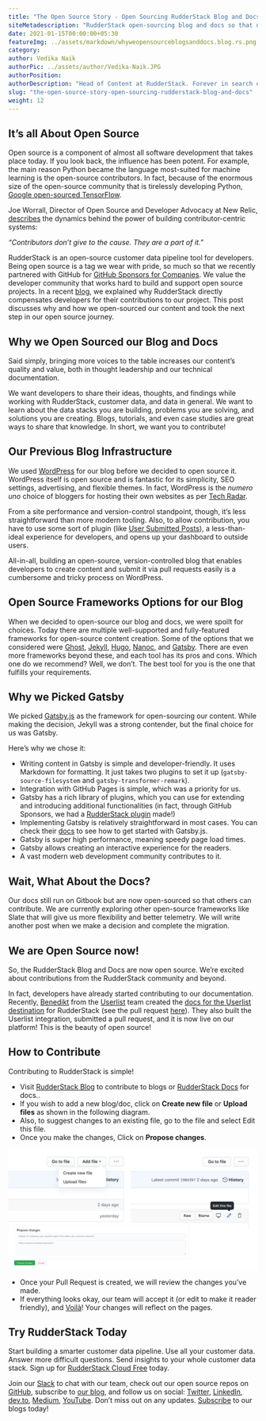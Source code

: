 ```yaml
---
title: "The Open Source Story - Open Sourcing RudderStack Blog and Docs"
siteMetadescription: "RudderStack open-sourcing blog and docs so that developers can contribute to RudderStack blog and documentation via GitHub."
date: 2021-01-15T00:00:00+05:30
featureImg: ../assets/markdown/whyweopensourceblogsanddocs.blog.rs.png
category: 
author: Vedika Naik
authorPic: ../assets/author/Vedika-Naik.JPG
authorPosition: 
authorDescription: "Head of Content at RudderStack. Forever in search of new technologies, trends, and ideas."
slug: "the-open-source-story-open-sourcing-rudderstack-blog-and-docs"
weight: 12
---
```


## It’s all About Open Source

Open source is a component of almost all software development that takes place today. If you look back, the influence has been potent. For example, the main reason Python became the language most-suited for machine learning is the open-source contributors. In fact, because of the enormous size of the open-source community that is tirelessly developing Python, [Google open-sourced TensorFlow](https://www.wired.com/2015/11/google-open-sources-its-artificial-intelligence-engine/). 

Joe Worrall, Director of Open Source and Developer Advocacy at New Relic, [describes](https://blog.newrelic.com/product-news/contributor-centric-systems/) the dynamics behind the power of building contributor-centric systems: 

_“Contributors don’t give to the cause. They are a part of it.”_

RudderStack is an open-source customer data pipeline tool for developers. Being open source is a tag we wear with pride, so much so that we recently partnered with GitHub for [GitHub Sponsors for Companies](https://github.com/sponsors). We value the developer community that works hard to build and support open source projects. In a recent [blog](https://rudderstack.com/blog/RudderStack-gitHub-sponsors-making-open-source-more-sustainable-for-developers), we explained why RudderStack directly compensates developers for their contributions to our project. This post discusses why and how we open-sourced our content and took the next step in our open source journey.



## Why we Open Sourced our Blog and Docs

Said simply, bringing more voices to the table increases our content’s quality and value, both in thought leadership and our technical documentation. 

We want developers to share their ideas, thoughts, and findings while working with RudderStack, customer data, and data in general. We want to learn about the data stacks you are building, problems you are solving, and solutions you are creating. Blogs, tutorials, and even case studies are great ways to share that knowledge.  In short, we want you to contribute!



## Our Previous Blog Infrastructure

We used [WordPress](https://wordpress.org/) for our blog before we decided to open source it. WordPress itself is open source and is fantastic for its simplicity, SEO settings, advertising, and flexible themes. In fact, WordPress is the _numero uno_ choice of bloggers for hosting their own websites as per [Tech Radar](https://www.techradar.com/in/best/cms). 

From a site performance and version-control standpoint, though, it’s less straightforward than more modern tooling. Also, to allow contribution, you have to use some sort of plugin (like [User Submitted Posts](https://wordpress.org/plugins/user-submitted-posts/)), a less-than-ideal experience for developers, and opens up your dashboard to outside users. 

All-in-all, building an open-source, version-controlled blog that enables developers to create content and submit it via pull requests easily is a cumbersome and tricky process on WordPress.



## Open Source Frameworks Options for our Blog

When we decided to open-source our blog and docs, we were spoilt for choices. Today there are multiple well-supported and fully-featured frameworks for open-source content creation. Some of the options that we considered were  [Ghost](https://ghost.org/features/), [Jekyll](https://jekyllrb.com/), [Hugo](https://gohugo.io/), [Nanoc](https://nanoc.ws/), and [Gatsby](https://www.gatsbyjs.com/). There are even more frameworks beyond these,  and each tool has its pros and cons. Which one do we recommend? Well, we don’t. The best tool for you is the one that fulfills your requirements.



## Why we Picked Gatsby

We picked [Gatsby.js](https://www.gatsbyjs.com/docs) as the framework for open-sourcing our content. While making the decision, Jekyll was a strong contender, but the final choice for us was Gatsby. 

Here’s why we chose it:



*   Writing content in Gatsby is simple and developer-friendly. It uses Markdown for formatting. It just takes two plugins to set it up (`gatsby-source-filesystem` and `gatsby-transformer-remark`). 
*   Integration with GitHub Pages is simple, which was a priority for us.
*   Gatsby has a rich library of plugins, which you can use for extending and introducing additional functionalities (in fact, through GitHub Sponsors, we had a [RudderStack plugin](https://www.gatsbyjs.com/plugins/gatsby-plugin-rudderstack/) made!)
*   Implementing Gatsby is relatively straightforward in most cases. You can check their [docs](https://www.gatsbyjs.com/docs/quick-start/) to see how to get started with Gatsby.js.
*   Gatsby is super high performance, meaning speedy page load times.
*   Gatsby allows creating an interactive experience for the readers.
*   A vast modern web development community contributes to it.



## Wait, What About the Docs?

Our docs still run on Gitbook but are now open-sourced so that others can contribute. We are currently exploring other open-source frameworks like Slate that will give us more flexibility and better telemetry. We will write another post when we make a decision and complete the migration. 



## We are Open Source now!

So, the RudderStack Blog and Docs are now open source. We’re excited about contributions from the RudderStack community and beyond. 

In fact, developers have already started contributing to our documentation. Recently, [Benedikt](https://github.com/benedikt) from the [Userlist](https://userlist.com/) team created the [docs for the Userlist destination](https://docs.rudderstack.com/destinations/userlist) for RudderStack (see the pull request [here](https://github.com/rudderlabs/rudderstack-docs/pull/12)). They also built the Userlist integration, submitted a pull request, and it is now live on our platform!  This is the beauty of open source!



## How to Contribute

Contributing to RudderStack is simple!



*   Visit [RudderStack Blog](https://github.com/rudderlabs/rudder-blog/tree/main/content/blog) to contribute to blogs or [RudderStack Docs](https://github.com/rudderlabs/rudderstack-docs) for docs..
*   If you wish to add a new blog/doc, click on **Create new file** or **Upload files** as shown in the following diagram.
*   Also, to suggest changes to an existing file, go to the file and select Edit this file.
*   Once you make the changes, Click on **Propose changes**.




![How to contribute to RudderStack blog and Docs](../assets/markdown/opensourcingbloganddocs.png)




*   Once your Pull Request is created, we will review the changes you’ve made.
*   If everything looks okay, our team will accept it (or edit to make it reader friendly), and [Voilà](https://www.merriam-webster.com/dictionary/voil%C3%A0)! Your changes will reflect on the pages.

## Try RudderStack Today

Start building a smarter customer data pipeline. Use all your customer data. Answer more difficult questions. Send insights to your whole customer data stack. Sign up for [RudderStack Cloud Free](https://app.rudderlabs.com/signup?type=freetrial) today.

Join our [Slack](https://resources.rudderstack.com/join-rudderstack-slack) to chat with our team, check out our open source repos on [GitHub](https://github.com/rudderlabs), subscribe to [our blog](https://rudderstack.com/blog/), and follow us on social: [Twitter](https://twitter.com/RudderStack), [LinkedIn](https://www.linkedin.com/company/rudderlabs/), [dev.to](https://dev.to/rudderstack), [Medium](https://rudderstack.medium.com/), [YouTube](https://www.youtube.com/channel/UCgV-B77bV_-LOmKYHw8jvBw). Don’t miss out on any updates. [Subscribe](https://rudderstack.com/blog/) to our blogs today!